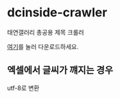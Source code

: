 # dcinside-crawler

태연갤러리 총공용 제목 크롤러

[여기](https://github.com/lemona00/dcinside-crawler/raw/main/main.exe)를 눌러 다운로드하세요.

## 엑셀에서 글씨가 꺠지는 경우

utf-8로 변환
